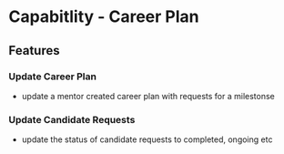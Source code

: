 # Capabitlity - Career Plan

## Features

### Update Career Plan
  - update a mentor created career plan with requests for a milestonse
### Update Candidate Requests
  - update the status of candidate requests to completed, ongoing etc
